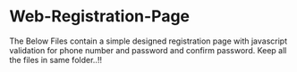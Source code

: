 # Web-Registration-Page
The Below Files contain a simple designed registration page with javascript validation for phone number and password and confirm password.
Keep all the files in same folder..!!
